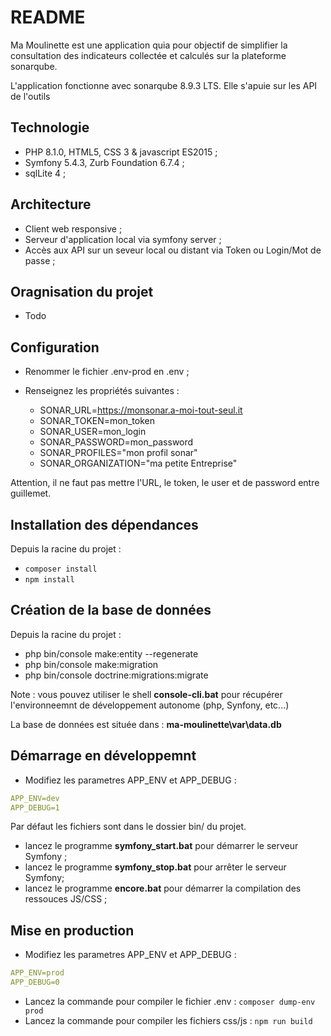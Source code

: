 # README

Ma Moulinette est une application quia pour objectif de simplifier la consultation des indicateurs collectée et calculés sur la plateforme sonarqube.

L'application fonctionne avec sonarqube 8.9.3 LTS. Elle s'apuie sur les API de l'outils

## Technologie

* PHP 8.1.0, HTML5, CSS 3 & javascript ES2015 ;
* Symfony 5.4.3, Zurb Foundation 6.7.4 ;
* sqlLite 4 ;

## Architecture

* Client web responsive ;
* Serveur d'application local via symfony server ;
* Accès aux API sur un seveur local ou distant via Token ou Login/Mot de passe ;

## Oragnisation du projet

* Todo

## Configuration

* Renommer le fichier .env-prod en .env ;

* Renseignez les propriétés suivantes :
  * SONAR_URL=<https://monsonar.a-moi-tout-seul.it>
  * SONAR_TOKEN=mon_token
  * SONAR_USER=mon_login
  * SONAR_PASSWORD=mon_password
  * SONAR_PROFILES="mon profil sonar"
  * SONAR_ORGANIZATION="ma petite Entreprise"

Attention, il ne faut pas mettre l'URL, le token, le user et de password entre guillemet.

## Installation des dépendances

Depuis la racine du projet :

* `composer install`
* `npm install`

## Création de la base de données

Depuis la racine du projet :

* php bin/console make:entity --regenerate
* php bin/console make:migration
* php bin/console doctrine:migrations:migrate

Note : vous pouvez utiliser le shell **console-cli.bat** pour récupérer l'environneemnt de développement autonome (php, Synfony, etc...)

La base de données est située dans : **ma-moulinette\var\data.db**

## Démarrage en développemnt

* Modifiez les parametres APP_ENV et APP_DEBUG :

```yaml
APP_ENV=dev
APP_DEBUG=1
```

Par défaut les fichiers sont dans le dossier bin/ du projet.

* lancez le programme **symfony_start.bat** pour démarrer le serveur Symfony ;
* lancez le programme **symfony_stop.bat** pour arrêter le serveur Symfony;
* lancez le programme **encore.bat** pour démarrer la compilation des ressouces JS/CSS ;

## Mise en production

* Modifiez les parametres APP_ENV et APP_DEBUG :

```yaml
APP_ENV=prod
APP_DEBUG=0
```

* Lancez la commande pour compiler le fichier .env : `composer dump-env prod`
* Lancez la commande pour compiler les fichiers css/js : `npm run build`
